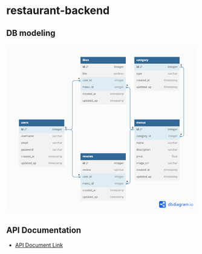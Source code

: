 # restaurant-backend

## DB modeling

<img src="./image/csun-restaurant.png" />

<br>

## API Documentation

- [API Document Link](https://buttoned-colt-38d.notion.site/API-Documentation-decddb7b1d8849e6abe0a2e944eeefc1?pvs=4)
